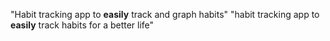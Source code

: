 "Habit tracking app to **easily** track and graph habits" 
"habit tracking app to **easily** track habits for a better life" 
